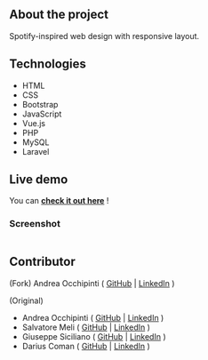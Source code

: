 ## About the project
Spotify-inspired web design with responsive layout.

## Technologies 
- HTML
- CSS 
- Bootstrap
- JavaScript 
- Vue.js
- PHP 
- MySQL 
- Laravel

## Live demo
You can **[check it out here](https://painteyes.github.io/laravel-vue-deliveroo)** !

### Screenshot
<img src=""/>

## Contributor

(Fork)
Andrea Occhipinti ( [GitHub](https://github.com/painteyes) | [LinkedIn](https://www.linkedin.com/in/occhipinti) )

(Original) 
- Andrea Occhipinti ( [GitHub](https://github.com/painteyes) | [LinkedIn](https://www.linkedin.com/in/occhipinti) )
- Salvatore Meli ( [GitHub](https://github.com/painteyes) | [LinkedIn](https://www.linkedin.com/in/occhipinti) )
- Giuseppe Siciliano ( [GitHub](https://github.com/painteyes) | [LinkedIn](https://www.linkedin.com/in/occhipinti) )
- Darius Coman ( [GitHub](https://github.com/painteyes) | [LinkedIn](https://www.linkedin.com/in/occhipinti) )
